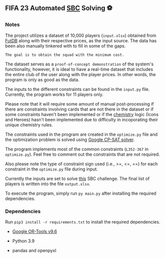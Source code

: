 ## FIFA 23 Automated [SBC](https://fifauteam.com/fifa-23-sbc/) Solving ⚽

### Notes 

The project utilizes a dataset of 10,000 players (`input.xlsx`) obtained from [FutDB](https://futdb.app)
along with their respective prices, as the input source. The data has been also manually tinkered with to fill in some of the gaps.  

`The goal is to obtain the squad with the minimum cost.` 

The dataset serves as a `proof-of-concept demonstration` of the system's functionality, however, it is ideal to have a real-time dataset that includes the entire club of the user along with the player prices. In other words, the program is only as good as the data.

The inputs to the different constraints can be found in the `input.py` file. Currently, the program works for 11 players only.

Please note that it will require some amount of manual post-processing if there are constraints involving cards that are not there in the dataset or if some constraints haven't been implemented or if the [chemistry](https://www.rockpapershotgun.com/fifa-23-chemistry) logic (Icons and Heroes) hasn't been implemented due to difficulty in incoporating their unique chemistry rules.

The constraints used in the program are created in the `optimize.py` file and the optimization problem is solved using [Google CP-SAT solver](https://developers.google.com/optimization/cp/cp_solver).

The program implements most of the common constraints (`L352-367` in `optimize.py`). Feel free to comment out the constraints that are not required. 

Also please note the type of constraint sign used (i.e., >=, <=, ==) for each constraint in the `optimize.py` file during input.

Currently the inputs are set to solve [this](https://www.futbin.com/squad-building-challenges/EXPIRED/1576/outstanding) SBC challenge. The final list of players is written into the file `output.xlsx`.

To execute the program, simply run `py main.py` after installing the required dependencies.

### Dependencies

Run `pip3 install -r requirements.txt` to install the required dependencies.

- [Google OR-Tools v9.6](https://github.com/google/or-tools)

- Python 3.9

- pandas and openpyxl